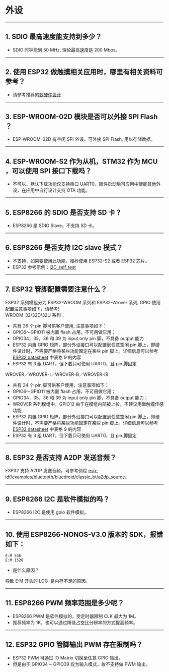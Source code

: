 # 外设

<style>
body {counter-reset: h2}
  h2 {counter-reset: h3}
  h2:before {counter-increment: h2; content: counter(h2) ". "}
  h3:before {counter-increment: h3; content: counter(h2) "." counter(h3) ". "}
  h2.nocount:before, h3.nocount:before, { content: ""; counter-increment: none }
</style>

---

## SDIO 最⾼速度能⽀持到多少？

- SDIO 时钟能到 50 MHz, 理论最⾼速度是 200 Mbps。

---

## 使⽤ ESP32 做触摸相关应⽤时，哪⾥有相关资料可参考？

- 请参考推荐的[软硬件设计](https://github.com/espressif/esp-iot-solution/tree/master/examples/touch_pad_evb)

---

## ESP-WROOM-02D 模块是否可以外接 SPI Flash ？

- ESP-WROOM-02D 有空闲 SPI 外设，可外接 SPI Flash, 用以存储数据。

---

## ESP-WROOM-S2 作为从机，STM32 作为 MCU ，可以使⽤ SPI 接⼝下载吗？

- 不可以，默认下载功能仅支持串口 UART0，固件启动后可应用中使能其他外设，在应用中⾃⾏设计⽀持 OTA 功能。

---

## ESP8266 的 SDIO 是否⽀持 SD 卡？

- ESP8266 是 SDIO Slave，不⽀持 SD 卡。

---

## ESP8266 是否支持 I2C slave 模式？

- 不支持，如果要使用此功能，推荐使用 ESP32-S2 或者 ESP32 芯片。
- ESP32 参考示例：[i2C_self_test](https://github.com/espressif/esp-idf/tree/master/examples/peripherals/i2c/i2c_self_test)

---

## ESP32 管脚配置需要注意什么？

ESP32 系列模组分为 ESP32-WROOM 系列和 ESP32-Wrover 系列, GPIO 使用配置注意事项如下，请参考! \
WROOM-32/32D/32U 系列：
- 共有 26 个 pin 脚可供客户使用, 注意事项如下：
- GPIO6～GPIO11 被内置 flash 占用，不可用做它用；
- GPIO34，35，36 和 39 为 input only pin 脚，不具备 output 能力
- ESP32 内置 GPIO 矩阵，部分外设接口可以配置到任意空闲 pin 脚上，即硬件设计时，不需要严格将某些功能固定在某些 pin 脚上。详细信息可以参考 [ESP32 datasheet](https://www.espressif.com/sites/default/files/documentation/esp32_datasheet_cn.pdf) 中表格 9 的内容
- ESP32 有 3 组 UART，但下载只可使用 UART0，且 pin 脚固定

WROVER／WROVER-I／WROVER-B／WROVER-IB
- 共有 24 个 pin 脚可供客户使用，注意事项如下：
- GPIO6～GPIO11 被内置 flash 占用，不可用做它用；
- GPIO34，35，36 和 39 为 input only pin 脚，不具备 output 能力；
- WROVER 系列模组中，GPIO12 由于在模组内部被上拉，不建议用做触摸传感功能
- ESP32 内置 GPIO 矩阵，部分外设接口可以配置到任意空闲 pin 脚上，即硬件设计时，不需要严格将某些功能固定在某些 pin 脚上。详细信息可以参考 [ESP32 datasheet](https://www.espressif.com/sites/default/files/documentation/esp32_datasheet_cn.pdf) 中表格 9 的内容
- ESP32 有 3 组 UART，但下载只可使用 UART0，且 pin 脚固定

---

## ESP32 是否支持 A2DP 发送音频？

ESP32 支持 A2DP 发送音频，可参考例程 [esp-idf/examples/bluetooth/bluedroid/classic_bt/a2dp_source](https://github.com/espressif/esp-idf/tree/d85d3d969ff4b42e2616fd40973d637ff337fae6/examples/bluetooth/bluedroid/classic_bt/a2dp_source#esp-idf-a2dp-source-demo)。

---

## ESP8266 I2C 是软件模拟的吗？

- ESP8266 I2C 是使用 gpio 软件模拟。

---

## 使用 ESP8266-NONOS-V3.0 版本的 SDK，报错如下：
  ``` shell
  E:M 536 
  E:M 1528 
  ```
  
- 是什么原因？

导致 E:M 开头的 LOG  是内存不足的原因。

---

## ESP8266 PWM 频率范围是多少呢？ 

- ESP8266 PWM 是软件模拟的，受定时器限制 CLK 最大为 1M。
- 推荐频率为 1K，也可以通过降低占空比分辨率的方式提高频率。

---

## ESP32 GPIO 管脚输出 PWM 存在限制吗？

- ESP32 PWM 可通过 IO Matrix 切换至任意 GPIO 输出。
- 但是由于 GPIO34 ~ GPIO39 仅为输入模式，故不支持做 PWM 输出。
